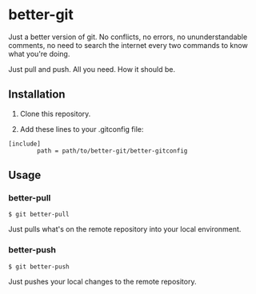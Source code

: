 # better-git

Just a better version of git. No conflicts, no errors, no ununderstandable comments, no need to search the internet every two commands to know what you're doing.

Just pull and push. All you need. How it should be.

## Installation

1. Clone this repository.

2. Add these lines to your .gitconfig file:

```
[include]
        path = path/to/better-git/better-gitconfig
```

## Usage

### better-pull

```
$ git better-pull
```

Just pulls what's on the remote repository into your local environment.

### better-push

```
$ git better-push
```

Just pushes your local changes to the remote repository.

